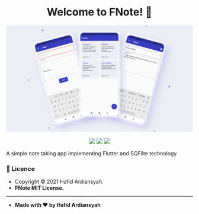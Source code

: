 <h1 align="center">Welcome to FNote! 👋</h1>
    
![FNote - Screenshot](/assets/screenshot.png)

<p align ="Center">

<img src="https://img.shields.io/github/issues/hafidardiansyah/FNote?style=flat-square">
<img src="https://img.shields.io/github/stars/hafidardiansyah/FNote?style=flat-square">
<img src="https://img.shields.io/github/forks/hafidardiansyah/FNote?style=flat-square">

</p>

A simple note taking app implementing Flutter and SQFlite technology

### 📝 Licence

- Copyright © 2021 Hafid Ardiansyah.
- **FNote MIT License.**

---

- **Made with ❤️ by Hafid Ardiansyah**
